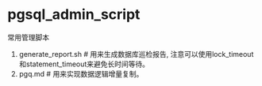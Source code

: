 # pgsql_admin_script  
常用管理脚本  
1. generate_report.sh # 用来生成数据库巡检报告, 注意可以使用lock_timeout和statement_timeout来避免长时间等待。  
2. pgq.md    # 用来实现数据逻辑增量复制。  
